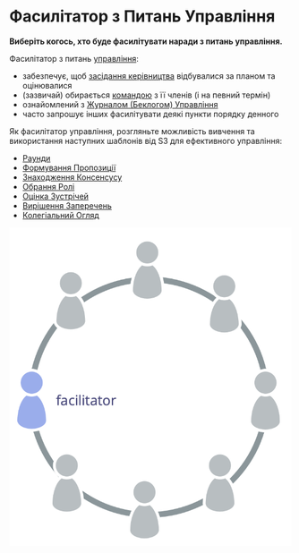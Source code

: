 # Фасилітатор з Питань Управління

<summary>
<strong>Виберіть когось, хто буде фасилітувати наради з питань управління.</strong>
</summary>

Фасилітатор з питань [управління](glossary:governance):

- забезпечує, щоб [засідання керівництва](section:governance-meeting) відбувалися за планом та оцінювалися
- (зазвичай) обирається [командою](glossary:team) з її членів (і на певний термін)
- ознайомлений з [Журналом (Беклогом) Управління](section:governance-backlog)
- часто запрошує інших фасилітувати деякі пункти порядку денного

Як фасилітатор управління, розгляньте можливість вивчення та використання наступних шаблонів від S3 для ефективного управління:

- [Раунди](section:rounds)
- [Формування Пропозиції](section:proposal-forming)
- [Знаходження Консенсусу](section:consent-decision-making)
- [Обрання Ролі](section:role-selection)
- [Оцінка Зустрічей](section:evaluate-meetings)
- [Вирішення Заперечень](section:resolve-objections)
- [Колегіальний Огляд](section:peer-review)

![Фасилітатор з питань управління, як правило, є членом команди](img/circle/facilitator.png)